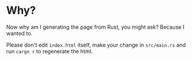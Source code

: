 # Why?

Now why am I generating the page from Rust, you might ask? Because I wanted to.

Please don't edit `index.html` itself, make your change in `src/main.rs` and run `cargo r` to regenerate the html.

